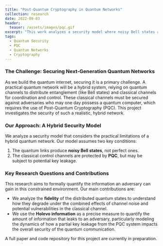 ```yaml
---
title: "Post-Quantum Cryptography in Quantum Networks"
collection: research
date: 2022-09-03
header:
  teaser: /assets/images/pqc.gif
excerpt: "This work analyzes a security model where noisy Bell states and PQC-protected classical channels constrain the information accessible to an adversary."
tags:
  - Quantum Security
  - PQC
  - Quantum Networks
  - Cryptography
---
```


### The Challenge: Securing Next-Generation Quantum Networks
As we build the quantum internet, securing it is a primary challenge. A practical quantum network will be a hybrid system, relying on quantum channels to distribute entanglement (like Bell states) and classical channels for coordination and control. These classical channels must be secured against adversaries who may one day possess a quantum computer, which requires the use of Post-Quantum Cryptography (PQC). This project investigates the security of such a realistic, hybrid network.

### Our Approach: A Hybrid Security Model
We analyze a security model that considers the practical limitations of a hybrid quantum network. Our model assumes two key conditions:
1.  The quantum links produce **noisy Bell states**, not perfect ones.
2.  The classical control channels are protected by **PQC**, but may be subject to potential key leakage.

### Key Research Questions and Contributions
This research aims to formally quantify the information an adversary can gain in this constrained environment. Our main contributions are:
* We analyze the **fidelity** of the distributed quantum states to understand how they degrade under the combined effects of channel noise and potential vulnerabilities in the classical channel.
* We use the **Holevo information** as a precise measure to quantify the amount of information that leaks to an adversary, particularly modeling the dynamics of how a partial key leakage from the PQC system impacts the overall security of the quantum communication.

A full paper and code repository for this project are currently in preparation.
